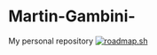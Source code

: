 # Martin-Gambini-
My personal repository
[![roadmap.sh](https://roadmap.sh/card/tall/66b12b34c3e10bac25253a7b?variant=dark)](https://roadmap.sh)
